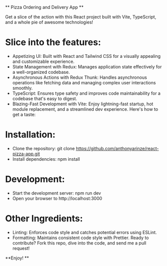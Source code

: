 ** Pizza Ordering and Delivery App **

Get a slice of the action with this React project built with Vite, TypeScript, and a whole pie of awesome technologies!

# Slice into the features:

- Appetizing UI: Built with React and Tailwind CSS for a visually appealing and customizable experience.
- State Management with Redux: Manages application state effectively for a well-organized codebase.
- Asynchronous Actions with Redux Thunk: Handles asynchronous operations like fetching data and managing complex user interactions smoothly.
- TypeScript: Ensures type safety and improves code maintainability for a codebase that's easy to digest.
- Blazing-Fast Development with Vite: Enjoy lightning-fast startup, hot module replacement, and a streamlined dev experience.
  Here's how to get a taste:

# Installation:

- Clone the repository: git clone https://github.com/anthonyarinze/react-pizza-app.git
- Install dependencies: npm install

# Development:

- Start the development server: npm run dev
- Open your browser to http://localhost:3000

# Other Ingredients:

- Linting: Enforces code style and catches potential errors using ESLint.
- Formatting: Maintains consistent code style with Prettier.
Ready to contribute? Fork this repo, dive into the code, and send me a pull request!

**Enjoy! **
